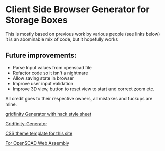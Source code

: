 # Client Side Browser Generator for Storage Boxes

This is mostly based on previous work by various people (see links below)<br>
it is an abominable mix of code, but it hopefully works <br>

## Future improvements:
- Parse Input values from openscad file
- Refactor code so it isn't a nightmare
- Allow saving state in browser
- Improve user input validation
- Improve 3D view, button to reset view to start and correct zoom etc.

All credit goes to their respective owners, all mistakes and fuckups are mine. <br>

[gridfinity Generator with hack style sheet](https://github.com/vector76/gridfinity-openscad)

[Gridfinity-Generator](https://github.com/Hamza-Anver/Gridfinity-Generator)

[CSS theme template for this site](https://sukima.github.io/hackcss-ext/">hack.css)

[For OpenSCAD Web Assembly](https://github.com/ochafik/openscad-wasm)

